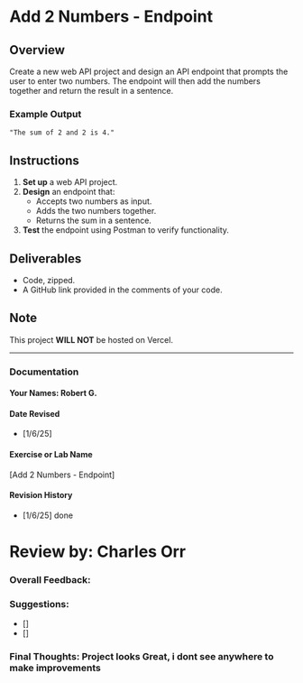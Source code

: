 # Add 2 Numbers - Endpoint

## Overview
Create a new web API project and design an API endpoint that prompts the user to enter two numbers. The endpoint will then add the numbers together and return the result in a sentence.

### Example Output
`"The sum of 2 and 2 is 4."`

## Instructions
1. **Set up** a web API project.
2. **Design** an endpoint that:
   - Accepts two numbers as input.
   - Adds the two numbers together.
   - Returns the sum in a sentence.
3. **Test** the endpoint using Postman to verify functionality.

## Deliverables
- Code, zipped.
- A GitHub link provided in the comments of your code.

## Note
This project **WILL NOT** be hosted on Vercel.

---

### Documentation  

#### Your Names:  Robert G.

#### Date Revised  
- [1/6/25]  

#### Exercise or Lab Name  
[Add 2 Numbers - Endpoint]

#### Revision History  
- [1/6/25] done  

# Review by: Charles Orr

### Overall Feedback: 


### Suggestions:
- []
- []

### Final Thoughts: Project looks Great, i dont see anywhere to make improvements

